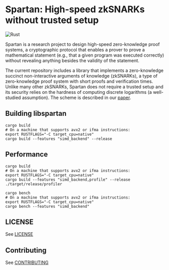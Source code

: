 # Spartan: High-speed zkSNARKs without trusted setup

![Rust](https://github.com/microsoft/Spartan/workflows/Rust/badge.svg)

Spartan is a research project to design high-speed zero-knowledge proof systems, a cryptographic protocol that enables a prover to prove a mathematical statement (e.g., that a given program was executed correctly) without revealing anything besides the validity of the statement. 

The current repository includes a library that implements 
a zero-knowledge succinct non-interactive arguments of knowledge (zkSNARKs), a type of zero-knowledge proof system with short proofs and verification times. Unlike many other zkSNARKs, Spartan does not require a trusted setup and its security relies on the hardness of computing discrete logarithms (a well-studied assumption). The scheme is described in our [paper](https://eprint.iacr.org/2019/550).

## Building libspartan
    cargo build
    # On a machine that supports avx2 or ifma instructions:
    export RUSTFLAGS="-C target_cpu=native" 
    cargo build --features "simd_backend" --release

## Performance
    cargo build
    # On a machine that supports avx2 or ifma instructions:
    export RUSTFLAGS="-C target_cpu=native" 
    cargo build --features "simd_backend,profile" --release
    ./target/release/profiler

    cargo bench
    # On a machine that supports avx2 or ifma instructions:
    export RUSTFLAGS="-C target_cpu=native" 
    cargo bench --features "simd_backend"


## LICENSE

See [LICENSE](./LICENSE)

## Contributing

See [CONTRIBUTING](./CONTRIBUTING.md)
